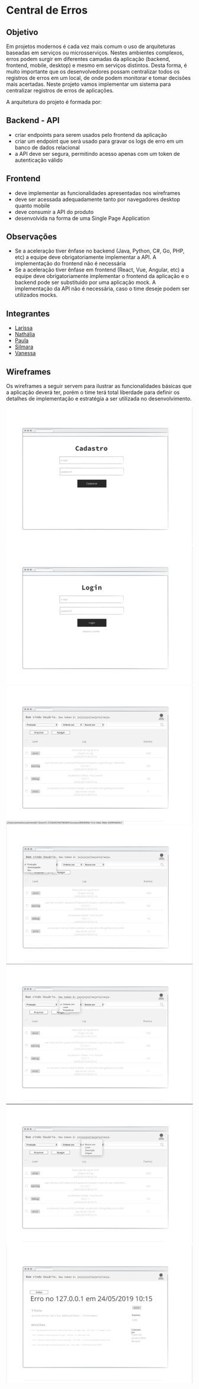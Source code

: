 # Central de Erros


## Objetivo

Em projetos modernos é cada vez mais comum o uso de arquiteturas baseadas em serviços ou microsserviços. Nestes ambientes complexos, erros podem surgir em diferentes camadas da aplicação (backend, frontend, mobile, desktop) e mesmo em serviços distintos. Desta forma, é muito importante que os desenvolvedores possam centralizar todos os registros de erros em um local, de onde podem monitorar e tomar decisões mais acertadas. Neste projeto vamos implementar um sistema para centralizar registros de erros de aplicações.

A arquitetura do projeto é formada por:

## Backend - API

- criar endpoints para serem usados pelo frontend da aplicação
- criar um endpoint que será usado para gravar os logs de erro em um banco de dados relacional
- a API deve ser segura, permitindo acesso apenas com um token de autenticação válido


## Frontend

- deve implementar as funcionalidades apresentadas nos wireframes
- deve ser acessada adequadamente tanto por navegadores desktop quanto mobile
- deve consumir a API do produto
- desenvolvida na forma de uma Single Page Application


## Observações

- Se a aceleração tiver ênfase no backend (Java, Python, C#, Go, PHP, etc) a equipe deve obrigatoriamente implementar a API. A implementação do frontend não é necessária
- Se a aceleração tiver ênfase em frontend (React, Vue, Angular, etc) a equipe deve obrigatoriamente implementar o frontend da aplicação e o backend pode ser substituido por uma aplicação mock. A implementação da API não é necessária, caso o time deseje podem ser utilizados mocks.


## Integrantes

- [Larissa](https://github.com/1903larissaalves)
- [Nathália](https://github.com/ncezar)
- [Paula](https://github.com/paulacampigotto)
- [Silmara](https://github.com/Silmaraleitec)
- [Vanessa](https://github.com/vanessalage)


## Wireframes

Os wireframes a seguir servem para ilustrar as funcionalidades básicas que a aplicação deverá ter, porém o time terá total liberdade para definir os detalhes de implementação e estratégia a ser utilizada no desenvolvimento.

![Cadastro](/wireframes/1-cadastro.png)
![Login](/wireframes/2-login.png)
![Dashboard](/wireframes/3-dashboard.png)
![Ambientes](/wireframes/4-ambientes.png)
![Order](/wireframes/5-order.png)
![Filtro](/wireframes/6-filtro.png)
![Detalhes](/wireframes/7-detalhes.png)

